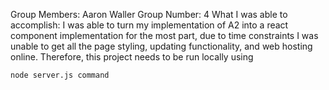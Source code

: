 Group Members: Aaron Waller
Group Number: 4 
What I was able to accomplish: I was able to turn my implementation of A2 into a react component implementation for the most part, due to time constraints I was unable to get all the page styling, updating functionality, and web hosting online. 
Therefore, this project needs to be run locally using 
```
node server.js command
```